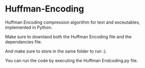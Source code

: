 # Huffman-Encoding
Huffman Encoding compression algorithm for text and exceutables, implemented in Python.

Make sure to downlaod both the Huffman Encoding file and the dependancies file.

And make sure to store in the same folder to run :).

You can run the code by executing the Huffman Endcoding.py file.
